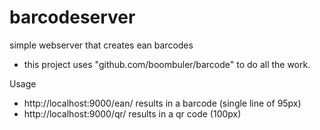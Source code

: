 # barcodeserver
simple webserver that creates ean barcodes 
* this project uses "github.com/boombuler/barcode" to do all the work.

Usage
* http://localhost:9000/ean/<ean13>  results in a barcode (single line of 95px) 
* http://localhost:9000/qr/<text> results in a qr code (100px)

